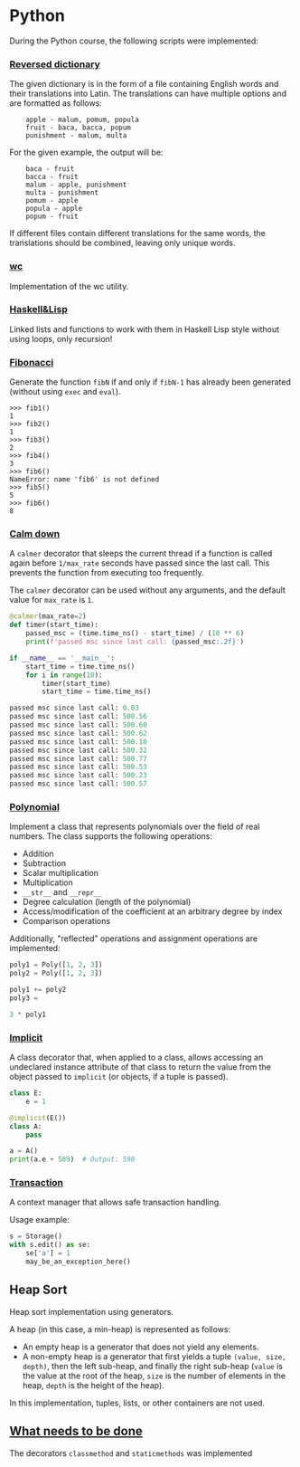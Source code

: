 # Python

During the Python course, the following scripts were implemented:

### [Reversed dictionary](./reversed_dict.py)
The given dictionary is in the form of a file containing English words and their translations into Latin. The translations can have multiple options and are formatted as follows:

```
    apple - malum, pomum, popula
    fruit - baca, bacca, popum
    punishment - malum, multa
```

For the given example, the output will be:
```
    baca - fruit
    bacca - fruit
    malum - apple, punishment
    multa - punishment
    pomum - apple
    popula - apple
    popum - fruit
```

If different files contain different translations for the same words, the translations should be combined, leaving only unique words.

### [wc](./wc.py)
Implementation of the wc utility.

### [Haskell&Lisp](./haskellolisp.py)
Linked lists and functions to work with them in Haskell Lisp style without using loops, only recursion!

### [Fibonacci](./fibonacci.py)
Generate the function `fibN` if and only if `fibN-1` has already been generated (without using `exec` and `eval`).

```
>>> fib1()
1
>>> fib2()
1
>>> fib3()
2
>>> fib4()
3
>>> fib6()
NameError: name 'fib6' is not defined
>>> fib5()
5
>>> fib6()
8
```

### [Calm down](./calm_down.py)
A `calmer` decorator that sleeps the current thread if a function is called again before `1/max_rate` seconds have passed since the last call. This prevents the function from executing too frequently.

The `calmer` decorator can be used without any arguments, and the default value for `max_rate` is `1`.

```python
@calmer(max_rate=2)
def timer(start_time):
    passed_msc = (time.time_ns() - start_time) / (10 ** 6)
    print(f'passed msc since last call: {passed_msc:.2f}')

if __name__ == '__main__':
    start_time = time.time_ns()
    for i in range(10):
        timer(start_time)
        start_time = time.time_ns()

passed msc since last call: 0.03
passed msc since last call: 500.56
passed msc since last call: 500.60
passed msc since last call: 500.62
passed msc since last call: 500.10
passed msc since last call: 500.32
passed msc since last call: 500.77
passed msc since last call: 500.53
passed msc since last call: 500.23
passed msc since last call: 500.57
```

### [Polynomial](./polynomial.py)
Implement a class that represents polynomials over the field of real numbers. The class supports the following operations:

- Addition
- Subtraction
- Scalar multiplication
- Multiplication
- `__str__` and `__repr__`
- Degree calculation (length of the polynomial)
- Access/modification of the coefficient at an arbitrary degree by index
- Comparison operations

Additionally, "reflected" operations and assignment operations are implemented:

```python
poly1 = Poly([1, 2, 3])
poly2 = Poly([1, 2, 3])

poly1 += poly2
poly3 = 

3 * poly1
```

### [Implicit](./implicit.py)
A class decorator that, when applied to a class, allows accessing an undeclared instance attribute of that class to return the value from the object passed to `implicit` (or objects, if a tuple is passed).

```python
class E:
    e = 1

@implicit(E())
class A:
    pass

a = A()
print(a.e + 589)  # Output: 590
```

### [Transaction](./transaction.py)
A context manager that allows safe transaction handling.

Usage example:
```python
s = Storage()
with s.edit() as se:
    se['a'] = 1
    may_be_an_exception_here()
```

## Heap Sort
Heap sort implementation using generators.

A heap (in this case, a min-heap) is represented as follows:
  - An empty heap is a generator that does not yield any elements.
  - A non-empty heap is a generator that first yields a tuple `(value, size, depth)`, then the left sub-heap, and finally the right sub-heap (`value` is the value at the root of the heap, `size` is the number of elements in the heap, `depth` is the height of the heap).

In this implementation, tuples, lists, or other containers are not used.

## [What needs to be done](./classmethods.py)
The decorators `classmethod` and `staticmethods` was implemented